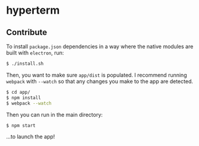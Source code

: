# hyperterm

## Contribute

To install `package.json` dependencies in a way where the native
modules are built with `electron`, run:

```bash
$ ./install.sh
```

Then, you want to make sure `app/dist` is populated. I recommend
running `webpack` with `--watch` so that any changes you make
to the app are detected.

```bash
$ cd app/
$ npm install
$ webpack --watch
```

Then you can run in the main directory:

```bash
$ npm start
```

...to launch the app!

